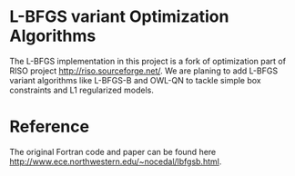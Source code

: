 # L-BFGS variant Optimization Algorithms

The L-BFGS implementation in this project is a fork of optimization part of RISO project <http://riso.sourceforge.net/>.
We are planing to add L-BFGS variant algorithms like L-BFGS-B and OWL-QN to tackle simple box constraints and L1 regularized models.

# Reference

The original Fortran code and paper can be found here <http://www.ece.northwestern.edu/~nocedal/lbfgsb.html>.